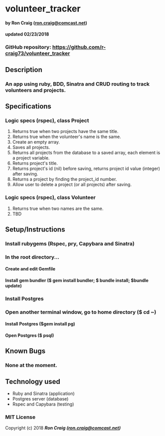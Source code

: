 # volunteer_tracker

#### by Ron Craig (ron.craig@comcast.net)
#### updated 02/23/2018

### GitHub repository: https://github.com/r-craig73/volunteer_tracker

## Description
### An app using ruby, BDD, Sinatra and CRUD routing to track volunteers and projects.

## Specifications
### Logic specs (rspec), class Project
1. Returns true when two projects have the same title.
2. Returns true when the volunteer's name is the same.
3. Create an empty array.
4. Saves all projects.
5. Returns all projects from the database to a saved array, each element is a project variable.
6. Returns project's title.
7. Returns project's id (nil) before saving, returns project id value (integer) after saving.
8. Returns a project by finding the project_id number.
9. Allow user to delete a project (or all projects) after saving.

### Logic specs (rspec), class Volunteer
1. Returns true when two names are the same.
2. TBD

## Setup/Instructions
### Install rubygems (Rspec, pry, Capybara and Sinatra)
### In the root directory...
#### Create and edit Gemfile
#### Install gem bundler ($ gem install bundler; $ bundle install; $bundle update)
### Install Postgres
### Open another terminal window, go to home directory ($ cd ~)
#### Install Postgres ($gem install pg)
#### Open Postgres ($ psql)

## Known Bugs
### None at the moment.

## Technology used
* Ruby and Sinatra (application)
* Postgres server (database)
* Rspec and Capybara (testing)

### MIT License

Copyright (c) 2018 **_Ron Craig (ron.craig@comcast.net)_**
